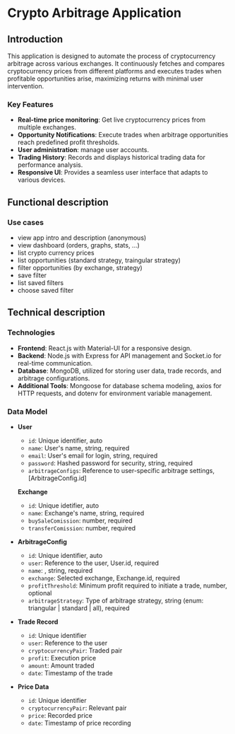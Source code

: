 # Crypto Arbitrage Application

## Introduction

This application is designed to automate the process of cryptocurrency arbitrage across various exchanges. It continuously fetches and compares cryptocurrency prices from different platforms and executes trades when profitable opportunities arise, maximizing returns with minimal user intervention.

### Key Features

- **Real-time price monitoring**: Get live cryptocurrency prices from multiple exchanges.
- **Opportunity Notifications**: Execute trades when arbitrage opportunities reach predefined profit thresholds.
- **User administration**: manage user accounts.
- **Trading History**: Records and displays historical trading data for performance analysis.
- **Responsive UI**: Provides a seamless user interface that adapts to various devices.

## Functional description

### Use cases

- view app intro and description (anonymous)
- view dashboard (orders, graphs, stats, ...)
- list crypto currency prices
- list opportunities (standard strategy, traingular strategy)
- filter opportunities (by exchange, strategy)
- save filter
- list saved filters
- choose saved filter

## Technical description

### Technologies

- **Frontend**: React.js with Material-UI for a responsive design.
- **Backend**: Node.js with Express for API management and Socket.io for real-time communication.
- **Database**: MongoDB, utilized for storing user data, trade records, and arbitrage configurations.
- **Additional Tools**: Mongoose for database schema modeling, axios for HTTP requests, and dotenv for environment variable management.

### Data Model

- **User**

  - `id`: Unique identifier, auto
  - `name`: User's name, string, required
  - `email`: User's email for login, string, required
  - `password`: Hashed password for security, string, required
  - `arbitrageConfigs`: Reference to user-specific arbitrage settings, [ArbitrageConfig.id]

  **Exchange**

  - `id`: Unique idetifier, auto
  - `name`: Exchange's name, string, required
  - `buySaleComission`: number, required
  - `transferComission`: number, required

- **ArbitrageConfig**

  - `id`: Unique identifier, auto
  - `user`: Reference to the user, User.id, required
  - `name`: , string, required
  - `exchange`: Selected exchange, Exchange.id, required
  - `profitThreshold`: Minimum profit required to initiate a trade, number, optional
  - `arbitrageStrategy`: Type of arbitrage strategy, string (enum: triangular | standard | all), required

- **Trade Record**

  - `id`: Unique identifier
  - `user`: Reference to the user
  - `cryptocurrencyPair`: Traded pair
  - `profit`: Execution price
  - `amount`: Amount traded
  - `date`: Timestamp of the trade

- **Price Data**
  - `id`: Unique identifier
  - `cryptocurrencyPair`: Relevant pair
  - `price`: Recorded price
  - `date`: Timestamp of price recording
